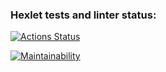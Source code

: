 ### Hexlet tests and linter status:
[![Actions Status](https://github.com/Lee-Soleil/python-project-49/actions/workflows/hexlet-check.yml/badge.svg)](https://github.com/Lee-Soleil/python-project-49/actions)

[![Maintainability](https://api.codeclimate.com/v1/badges/4d94a90f01e91e1148b3/maintainability)](https://codeclimate.com/github/Lee-Soleil/python-project-49/maintainability)
